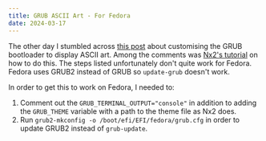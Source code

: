 ```yaml
---
title: GRUB ASCII Art - For Fedora
date: 2024-03-17
---
```

The other day I stumbled across [this post](https://www.reddit.com/r/unixporn/comments/13iukcn/grub_ascii_art_on_grub_bootloader/) about customising the GRUB bootloader to display ASCII art. Among the comments was [Nx2's tutorial](https://nx2.site/grub-ascii-theme) on how to do this. The steps listed unfortunately don't quite work for Fedora. Fedora uses GRUB2 instead of GRUB so `update-grub` doesn't work. 

In order to get this to work on Fedora, I needed to:
1. Comment out the `GRUB_TERMINAL_OUTPUT="console"` in addition to adding the `GRUB_THEME` variable with a path to the theme file as Nx2 does.
2. Run `grub2-mkconfig -o /boot/efi/EFI/fedora/grub.cfg` in order to update GRUB2 instead of `grub-update`.







